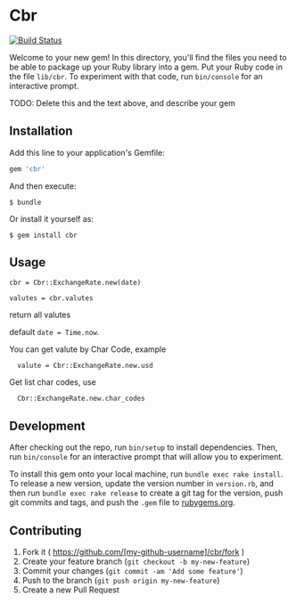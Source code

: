 # Cbr

[![Build Status](https://travis-ci.org/4itosik/cbr.svg?branch=master)](https://travis-ci.org/4itosik/cbr)

Welcome to your new gem! In this directory, you'll find the files you need to be able to package up your Ruby library into a gem. Put your Ruby code in the file `lib/cbr`. To experiment with that code, run `bin/console` for an interactive prompt.

TODO: Delete this and the text above, and describe your gem

## Installation

Add this line to your application's Gemfile:

```ruby
gem 'cbr'
```

And then execute:

    $ bundle

Or install it yourself as:

    $ gem install cbr

## Usage

```
cbr = Cbr::ExchangeRate.new(date)

valutes = cbr.valutes
```

return all valutes

default ```date = Time.now```.

You can get valute by Char Code, example

```
  valute = Cbr::ExchangeRate.new.usd
```

Get list char codes, use

```
  Cbr::ExchangeRate.new.char_codes
```

## Development

After checking out the repo, run `bin/setup` to install dependencies. Then, run `bin/console` for an interactive prompt that will allow you to experiment.

To install this gem onto your local machine, run `bundle exec rake install`. To release a new version, update the version number in `version.rb`, and then run `bundle exec rake release` to create a git tag for the version, push git commits and tags, and push the `.gem` file to [rubygems.org](https://rubygems.org).

## Contributing

1. Fork it ( https://github.com/[my-github-username]/cbr/fork )
2. Create your feature branch (`git checkout -b my-new-feature`)
3. Commit your changes (`git commit -am 'Add some feature'`)
4. Push to the branch (`git push origin my-new-feature`)
5. Create a new Pull Request
